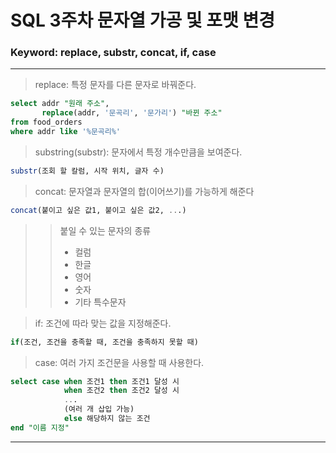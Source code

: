 # SQL 3주차 문자열 가공 및 포맷 변경

### Keyword: replace, substr, concat, if, case

---

> replace: 특정 문자를 다른 문자로 바꿔준다.
```sql
select addr "원래 주소",
       replace(addr, '문곡리', '문가리') "바뀐 주소"
from food_orders
where addr like '%문곡리%'
```
> substring(substr): 문자에서 특정 개수만큼을 보여준다.
```sql
substr(조회 할 칼럼, 시작 위치, 글자 수)
```
> concat: 문자열과 문자열의 합(이어쓰기)를 가능하게 해준다
```sql
concat(붙이고 싶은 값1, 붙이고 싶은 값2, ...)
```
> >붙일 수 있는 문자의 종류
> > * 컬럼
> > * 한글
> > * 영어
> > * 숫자
> > * 기타 특수문자

> if: 조건에 따라 맞는 값을 지정해준다.
```sql
if(조건, 조건을 충족할 때, 조건을 충족하지 못할 때)
```

>case: 여러 가지 조건문을 사용할 때 사용한다.
```sql
select case when 조건1 then 조건1 달성 시 
            when 조건2 then 조건2 달성 시
            ...
            (여러 개 삽입 가능)
            else 해당하지 않는 조건
end "이름 지정"
```


---